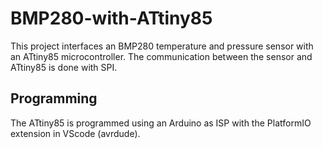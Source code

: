 # BMP280-with-ATtiny85

This project interfaces an BMP280 temperature and pressure sensor with an ATtiny85 microcontroller. The communication between the sensor and ATtiny85 is done with SPI. 

## Programming

The ATtiny85 is programmed using an Arduino as ISP with the PlatformIO extension in VScode (avrdude).
